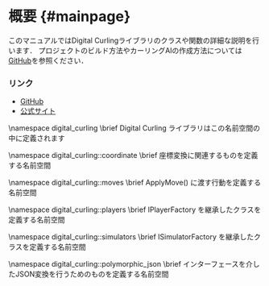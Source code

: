 # 概要 {#mainpage}

このマニュアルではDigital Curlingライブラリのクラスや関数の詳細な説明を行います．
プロジェクトのビルド方法やカーリングAIの作成方法については[GitHub](https://github.com/digitalcurling/DigitalCurling)を参照ください．

### リンク

- [GitHub](https://github.com/digitalcurling/DigitalCurling)
- [公式サイト](http://minerva.cs.uec.ac.jp/cgi-bin/curling/wiki.cgi)



<!-- 以下，名前空間の説明 -->

\namespace digital_curling
\brief Digital Curling ライブラリはこの名前空間の中に定義されます


\namespace digital_curling::coordinate
\brief 座標変換に関連するものを定義する名前空間


\namespace digital_curling::moves
\brief ApplyMove() に渡す行動を定義する名前空間


\namespace digital_curling::players
\brief IPlayerFactory を継承したクラスを定義する名前空間


\namespace digital_curling::simulators
\brief ISimulatorFactory を継承したクラスを定義する名前空間


\namespace digital_curling::polymorphic_json
\brief インターフェースを介したJSON変換を行うためのものを定義する名前空間
